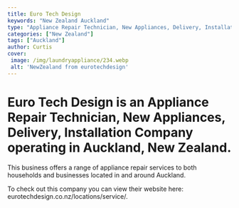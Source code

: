 ```yaml
---
title: Euro Tech Design
keywords: "New Zealand Auckland"
type: "Appliance Repair Technician, New Appliances, Delivery, Installation"
categories: ["New Zealand"]
tags: ["Auckland"]
author: Curtis
cover:
 image: /img/laundryappliance/234.webp
 alt: 'NewZealand from eurotechdesign'
---
```


# Euro Tech Design is an Appliance Repair Technician, New Appliances, Delivery, Installation Company operating in Auckland, New Zealand.

This business offers a range of appliance repair services to both households and businesses located in and around Auckland.



To check out this company you can view their website here: eurotechdesign.co.nz/locations/service/.
